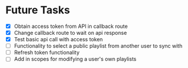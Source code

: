 # Future Tasks

- [x] Obtain access token from API in callback route
- [x] Change callback route to wait on api response
- [x] Test basic api call with access token
- [ ] Functionality to select a public playlist from another user to sync with
- [ ] Refresh token functionality
- [ ] Add in scopes for modifying a user's own playlists
